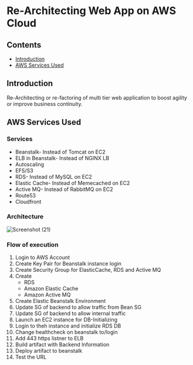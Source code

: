 # Re-Architecting Web App on AWS Cloud
## Contents
* [Introduction](#Introduction "Goto Introduction")
* [AWS Services Used](#AWS-Services-Used "Goto AWS Services Used")

## Introduction
Re-Architecting or re-factoring of multi tier web application to boost agility or improve business continuity.

## AWS Services Used
### Services
* Beanstalk- Instead of Tomcat on EC2 
* ELB in Beanstalk- Instead of NGINX LB
* Autoscaling
* EFS/S3
* RDS- Instead of MySQL on EC2
* Elastic Cache- Instead of Memecached on EC2
* Active MQ- Instead of RabbitMQ on EC2
* Route53
* Cloudfront
### Architecture
![Screenshot (21)](https://github.com/user-attachments/assets/049df373-2abc-4deb-9352-6172d357632f)
### Flow of execution
1. Login to AWS Account
2. Create Key Pair for Beanstalk instance login
3. Create Security Group for ElasticCache, RDS and Active MQ
4. Create
   * RDS
   * Amazon Elastic Cache
   * Amazon Active MQ
5. Create Elastic Beanstalk Environment
6. Update SG of backend to allow traffic from Bean SG
7. Update SG of backend to allow internal traffic
8. Launch an EC2 instance for DB-Initializing
9. Login to theh instance and initialize RDS DB
10. Change healthcheck on beanstalk to/login
11. Add 443 https listner to ELB
12. Build artifact with Backend Information
13. Deploy artifact to beanstalk
14. Test the URL
